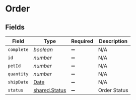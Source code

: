 # Order


## Fields

| Field                                                                                         | Type                                                                                          | Required                                                                                      | Description                                                                                   |
| --------------------------------------------------------------------------------------------- | --------------------------------------------------------------------------------------------- | --------------------------------------------------------------------------------------------- | --------------------------------------------------------------------------------------------- |
| `complete`                                                                                    | *boolean*                                                                                     | :heavy_minus_sign:                                                                            | N/A                                                                                           |
| `id`                                                                                          | *number*                                                                                      | :heavy_minus_sign:                                                                            | N/A                                                                                           |
| `petId`                                                                                       | *number*                                                                                      | :heavy_minus_sign:                                                                            | N/A                                                                                           |
| `quantity`                                                                                    | *number*                                                                                      | :heavy_minus_sign:                                                                            | N/A                                                                                           |
| `shipDate`                                                                                    | [Date](https://developer.mozilla.org/en-US/docs/Web/JavaScript/Reference/Global_Objects/Date) | :heavy_minus_sign:                                                                            | N/A                                                                                           |
| `status`                                                                                      | [shared.Status](../../models/shared/status.md)                                                | :heavy_minus_sign:                                                                            | Order Status                                                                                  |